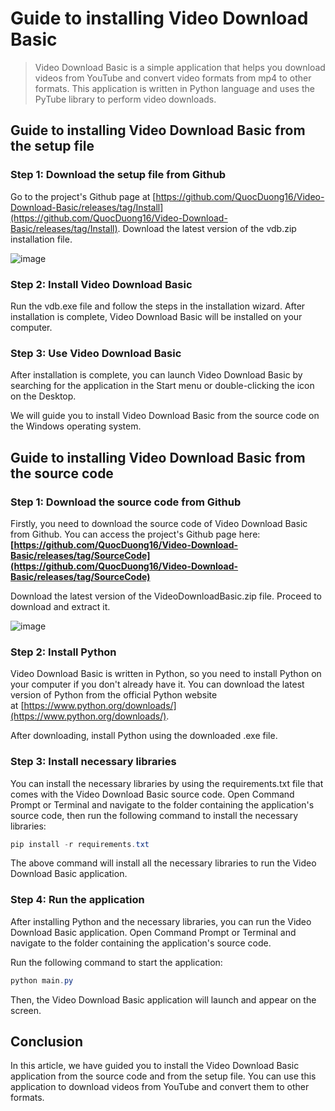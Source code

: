 # **Guide to installing Video Download Basic**

> Video Download Basic is a simple application that helps you download videos from YouTube and convert video formats from mp4 to other formats. This application is written in Python language and uses the PyTube library to perform video downloads.
> 

## **Guide to installing Video Download Basic from the setup file**

### Step 1: Download the setup file from Github

Go to the project's Github page at [https://github.com/QuocDuong16/Video-Download-Basic/releases/tag/Install](https://github.com/QuocDuong16/Video-Download-Basic/releases/tag/Install). Download the latest version of the vdb.zip installation file.

![image](https://user-images.githubusercontent.com/88141204/232313603-6ca2449c-1d84-4e0d-b8d2-b7d8a5015f39.png)

### **Step 2: Install Video Download Basic**

Run the vdb.exe file and follow the steps in the installation wizard. After installation is complete, Video Download Basic will be installed on your computer.

### **Step 3: Use Video Download Basic**

After installation is complete, you can launch Video Download Basic by searching for the application in the Start menu or double-clicking the icon on the Desktop.

We will guide you to install Video Download Basic from the source code on the Windows operating system.

## **Guide to installing Video Download Basic from the source code**

### **Step 1: Download the source code from Github**

Firstly, you need to download the source code of Video Download Basic from Github. You can access the project's Github page here: **[https://github.com/QuocDuong16/Video-Download-Basic/releases/tag/SourceCode](https://github.com/QuocDuong16/Video-Download-Basic/releases/tag/SourceCode)**

Download the latest version of the VideoDownloadBasic.zip file. Proceed to download and extract it.

![image](https://user-images.githubusercontent.com/88141204/232289564-a996b8a2-e8e6-46a2-a93e-08c1b6e0c890.png)

### **Step 2: Install Python**

Video Download Basic is written in Python, so you need to install Python on your computer if you don't already have it. You can download the latest version of Python from the official Python website at [https://www.python.org/downloads/](https://www.python.org/downloads/).

After downloading, install Python using the downloaded .exe file.

### **Step 3: Install necessary libraries**

You can install the necessary libraries by using the requirements.txt file that comes with the Video Download Basic source code. Open Command Prompt or Terminal and navigate to the folder containing the application's source code, then run the following command to install the necessary libraries:

```powershell
pip install -r requirements.txt
```

The above command will install all the necessary libraries to run the Video Download Basic application.

### **Step 4: Run the application**

After installing Python and the necessary libraries, you can run the Video Download Basic application. Open Command Prompt or Terminal and navigate to the folder containing the application's source code.

Run the following command to start the application:

```powershell
python main.py
```

Then, the Video Download Basic application will launch and appear on the screen.

## **Conclusion**

In this article, we have guided you to install the Video Download Basic application from the source code and from the setup file. You can use this application to download videos from YouTube and convert them to other formats.
